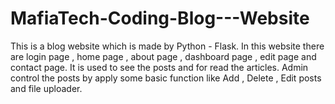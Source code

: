# MafiaTech-Coding-Blog---Website
This is a blog website which is made by Python - Flask. In this website there are login page , home page , about page , dashboard page , edit page and contact page. It is used to see the posts and for read the articles. Admin  control the posts by apply some basic function like Add , Delete , Edit posts and file uploader.
